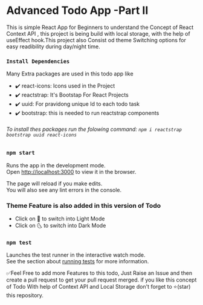 # Advanced Todo App -Part II

This is simple React App for Beginners to understand the Concept of React Context API , this project is being build with local storage, with the help of useEffect hook.This project also Consist od theme Switching options for easy readibility during day/night time.
### `Install Dependencies`

Many Extra packages are used in this todo app like
- ✔️ react-icons: Icons used in the Project 
- ✔️ reactstrap: It's Bootstap For React Projects
- ✔️ uuid: For pravidong unique Id to each todo task
- ✔️ bootstrap: this is needed to run reactstrap components

###### To install thes packages run the folowing command:   `npm i reactstrap bootstrap uuid react-icons`

### `npm start`

Runs the app in the development mode.\
Open [http://localhost:3000](http://localhost:3000) to view it in the browser.

The page will reload if you make edits.\
You will also see any lint errors in the console.

### Theme Feature is also added in this version of Todo

- Click on 🔆 to switch into Light Mode 
- Click on 🌜  to switch into Dark Mode

### `npm test`

Launches the test runner in the interactive watch mode.\
See the section about [running tests](https://facebook.github.io/create-react-app/docs/running-tests) for more information.

✅Feel Free to add more Features to this todo, Just Raise an Issue and then create a pull request to get your pull request merged. if you like this concept of Todo With help of Context API and Local Storage don't forget to ⭐(star) this repository.


